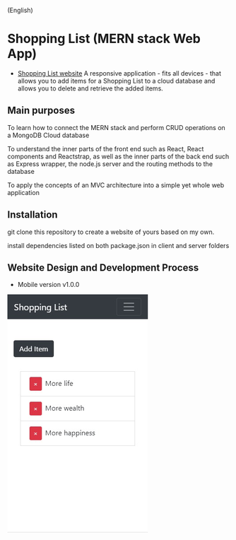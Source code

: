 (English)
# Shopping List (MERN stack Web App)
- [Shopping List website]() A responsive application - fits all devices - that allows you to add items for a Shopping List to a cloud database and allows you to delete and retrieve the added items.

## Main purposes

To learn how to connect the MERN stack and perform CRUD operations on a MongoDB Cloud database

To understand the inner parts of the front end such as React, React components and Reactstrap, as well as the inner parts of the back end such as Express wrapper, the node.js server and the routing methods to the database

To apply the concepts of an MVC architecture into a simple yet whole web application

## Installation

git clone this repository to create a website of yours based on my own.

install dependencies listed on both package.json in client and server folders

## Website Design and Development Process

- Mobile version v1.0.0

![Desktop Screenshot #1](design/Screenshot1.jpeg)